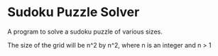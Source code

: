 # Sudoku Puzzle Solver

A program to solve a sudoku puzzle of various sizes.

The size of the grid will be n^2 by n^2, where n is an integer and n > 1